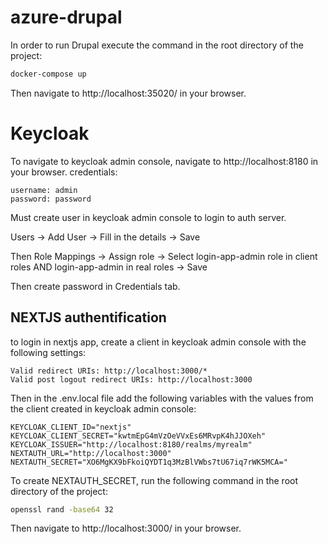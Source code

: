 # azure-drupal
In order to run Drupal execute the command in the root directory of the project:
```bash
docker-compose up
```

Then navigate to http://localhost:35020/ in your browser.

# Keycloak
To navigate to keycloak admin console, navigate to http://localhost:8180 in your browser.
credentials:
````
username: admin
password: password
````

Must create user in keycloak admin console to login to auth server.

Users -> Add User -> Fill in the details -> Save

Then Role Mappings -> Assign role -> Select login-app-admin role in client roles AND login-app-admin in real roles -> Save

Then create password in Credentials tab.

## NEXTJS authentification
to login in nextjs app, create a client in keycloak admin console with the following settings:
````
Valid redirect URIs: http://localhost:3000/*
Valid post logout redirect URIs: http://localhost:3000
````

Then in the .env.local file add the following variables with the values from the client created in keycloak admin console:
````
KEYCLOAK_CLIENT_ID="nextjs"
KEYCLOAK_CLIENT_SECRET="kwtmEpG4mVzOeVVxEs6MRvpK4hJJOXeh"
KEYCLOAK_ISSUER="http://localhost:8180/realms/myrealm"
NEXTAUTH_URL="http://localhost:3000"
NEXTAUTH_SECRET="XO6MgKX9bFkoiQYDT1q3MzBlVWbs7tU67iq7rWK5MCA="
````

To create NEXTAUTH_SECRET, run the following command in the root directory of the project:
```bash
openssl rand -base64 32
```

Then navigate to http://localhost:3000/ in your browser.